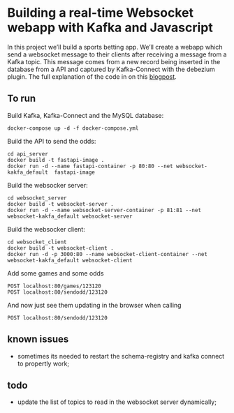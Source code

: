 

# Building a real-time Websocket webapp with Kafka and Javascript



In this project we’ll build a sports betting app. We’ll create a webapp which send a websocket message to their clients after receiving a message from a Kafka topic. This message comes from a new record being inserted in the database from a API and captured by Kafka-Connect with the debezium plugin.
The full explanation of the code in on this [blogpost](https://vinybrasil.github.io/blog/websockets-kafka/).

## To run

Build Kafka, Kafka-Connect and the MySQL database:
```
docker-compose up -d -f docker-compose.yml
```
Build the API to send the odds:
```
cd api_server
docker build -t fastapi-image . 
docker run -d --name fastapi-container -p 80:80 --net websocket-kakfa_default  fastapi-image
```
Build the websocker server:
```
cd websocket_server
docker build -t websocket-server . 
docker run -d --name websocket-server-container -p 81:81 --net websocket-kakfa_default websocket-server 
```
Build the websocker client:
```
cd websocket_client
docker build -t websocket-client . 
docker run -d -p 3000:80 --name websocket-client-container --net websocket-kakfa_default websocket-client
```
Add some games and some odds
```
POST localhost:80/games/123120
POST localhost:80/sendodd/123120
```
And now just see them updating in the browser when calling
```
POST localhost:80/sendodd/123120
```

## known issues

- sometimes its needed to restart the schema-registry and kafka connect to propertly work;
## todo 

  - update the list of topics to read in the websocket server dynamically;

